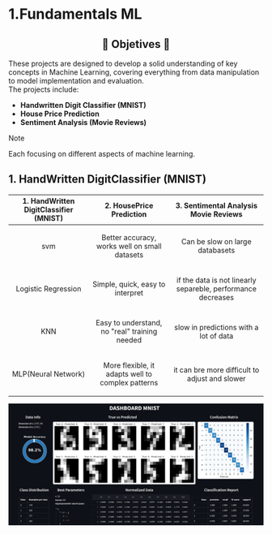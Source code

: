 # 1.Fundamentals ML 

<p align = "center" >
    <h2 align = "Center">🎯 Objetives 🎯</h2>
</p>

These projects are designed to develop a solid understanding of key concepts in Machine Learning, covering everything from data manipulation to model implementation and evaluation.  
The projects include: 
* **Handwritten Digit Classifier (MNIST)**
* **House Price Prediction**
* **Sentiment Analysis (Movie Reviews)**
>[!NOTE]
>Each focusing on different aspects of machine learning.

## 1. HandWritten DigitClassifier (MNIST)

|1. HandWritten DigitClassifier (MNIST)|2. HousePrice Prediction| 3. Sentimental Analysis Movie Reviews |
|---------|------------------------|-------------------|
|<p align = "center"> svm </p>|<p align = "center"> Better accuracy, works well on small datasets </p>|<p align = "center"> Can be slow on large databasets </p>|
|<p align = "center"> Logistic Regression </p>| <p align = "center"> Simple, quick, easy to interpret </p>|<p align = "center"> if the data is not linearly separeble, performance decreases </p>|
|<p align = "center"> KNN </p>|<p align = "center"> Easy to understand, no "real" training needed </p>|<p align = "center"> slow in predictions with a lot of data </p>|
|<p align = "center"> MLP(Neural Network)</p>|<p align = "center"> More flexible, it adapts well to complex patterns </p>| <p align = "center"> it can bre more difficult to adjust and slower </p>|



<img src = "https://github.com/KevinAlberto01/3.MachineLearning/blob/main/1.FundamentalsML/1.HandwrittenDigitClassifier(MNIST)/1.8Personalisation/Images/Dashboard.png" width="2000"/>


